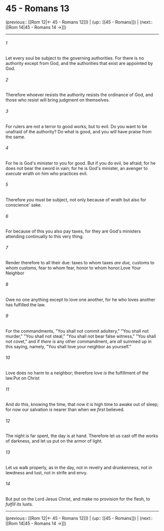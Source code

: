 # 45 - Romans 13

(previous:: [[Rom 12|← 45 - Romans 12]]) | (up:: [[45 - Romans]]) | (next:: [[Rom 14|45 - Romans 14 →]])

***


###### 1 
Let every soul be subject to the governing authorities. For there is no authority except from God, and the authorities that exist are appointed by God. 

###### 2 
Therefore whoever resists the authority resists the ordinance of God, and those who resist will bring judgment on themselves. 

###### 3 
For rulers are not a terror to good works, but to evil. Do you want to be unafraid of the authority? Do what is good, and you will have praise from the same. 

###### 4 
For he is God's minister to you for good. But if you do evil, be afraid; for he does not bear the sword in vain; for he is God's minister, an avenger to _execute_ wrath on him who practices evil. 

###### 5 
Therefore _you_ must be subject, not only because of wrath but also for conscience' sake. 

###### 6 
For because of this you also pay taxes, for they are God's ministers attending continually to this very thing. 

###### 7 
Render therefore to all their due: taxes to whom taxes _are due,_ customs to whom customs, fear to whom fear, honor to whom honor.Love Your Neighbor 

###### 8 
Owe no one anything except to love one another, for he who loves another has fulfilled the law. 

###### 9 
For the commandments, "You shall not commit adultery," "You shall not murder," "You shall not steal," "You shall not bear false witness," "You shall not covet," and if _there is_ any other commandment, are _all_ summed up in this saying, namely, "You shall love your neighbor as yourself." 

###### 10 
Love does no harm to a neighbor; therefore love _is_ the fulfillment of the law.Put on Christ 

###### 11 
And _do_ this, knowing the time, that now _it is_ high time to awake out of sleep; for now our salvation _is_ nearer than when we _first_ believed. 

###### 12 
The night is far spent, the day is at hand. Therefore let us cast off the works of darkness, and let us put on the armor of light. 

###### 13 
Let us walk properly, as in the day, not in revelry and drunkenness, not in lewdness and lust, not in strife and envy. 

###### 14 
But put on the Lord Jesus Christ, and make no provision for the flesh, to _fulfill its_ lusts.

***

(previous:: [[Rom 12|← 45 - Romans 12]]) | (up:: [[45 - Romans]]) | (next:: [[Rom 14|45 - Romans 14 →]])
